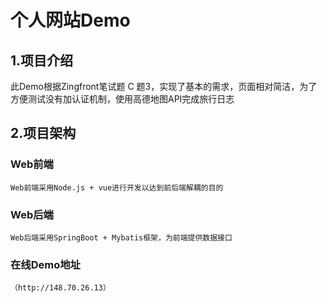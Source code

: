 # 个人网站Demo
## 1.项目介绍
  此Demo根据Zingfront笔试题 C 题3，实现了基本的需求，页面相对简洁，为了方便测试没有加认证机制，使用高德地图API完成旅行日志
## 2.项目架构
  ### Web前端 
    Web前端采用Node.js + vue进行开发以达到前后端解耦的目的
  ### Web后端
    Web后端采用SpringBoot + Mybatis框架，为前端提供数据接口
    
  ### 在线Demo地址
    （http://148.70.26.13）
